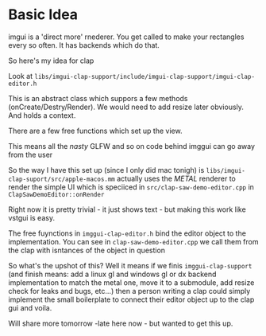 # Basic Idea

imgui is a 'direct more' rnederer. You get called to make your rectangles every
so often. It has backends which do that.

So here's my idea for clap

Look at `libs/imgui-clap-support/include/imgui-clap-support/imgui-clap-editor.h`

This is an abstract class which suppors a few methods (onCreate/Destry/Render). We
would need to add resize later obviously. And holds a context.

There are a few free functions which set up the view.

This means all the *nasty* GLFW and so on code behind imggui can go away from the user

So the way I have this set up (since I only did mac tonigh) is `libs/imgui-clap-suport/src/apple-macos.mm`
actually uses the *METAL* renderer to render the simple UI which is speciiced in
`src/clap-saw-demo-editor.cpp` in `ClapSawDemoEditor::onRender`

Right now it is pretty trivial - it just shows text - but making this work like
vstgui is easy.

The free fuynctions in `imggui-clap-editor.h` bind the editor object to the implementation.
You can see in `clap-saw-demo-editor.cpp` we call them from the clap with isntances
of the object in question

So what's the upshot of this? Well it means if we finis `imggui-clap-support` (and finish
means: add a linux gl and windows gl or dx backend implementation to match the metal one,
move it to a submodule, add resize check for leaks and bugs, etc...) then a person writing a clap
could simply implement the small boilerplate to connect their editor object
up to the clap gui and voila.

Will share more tomorrow -late here now - but wanted to get this up.
